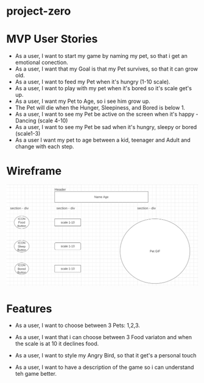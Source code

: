 # project-zero
# MVP User Stories 


- As a user, I want to start my game by naming my pet, so that i get an emotional conection. 
- As a user, I want that my Goal is that my Pet survives, so that it can grow old. 
- As a user, I want to feed my Pet when it's hungry (1-10 scale).
- As a user, I want to play with my pet when it's bored so it's scale get's up.
- As a user, I want my Pet to Age, so i see him grow up.
- The Pet will die when the Hunger, Sleepiness, and Bored is below 1.
- As a user, I want to see my Pet be active on the screen when it's happy - Dancing (scale 4-10)
- As a user, I want to see my Pet be sad when it's hungry, sleepy or bored (scale1-3)
- As a user I want my pet to age between a kid, teenager and Adult and change with each step. 

# Wireframe

![](Wireframe-projectzero.jpg)

# Features 

- As a user, I want to choose between 3 Pets: 1,2,3.

- As a user, I want that i can choose between 3 Food variaton and when the scale is at 10 it declines food. 
- As a user, I want to style my Angry Bird, so that it get's a personal touch 
- As a user, I want to have a description of the game so i can understand teh game better. 





